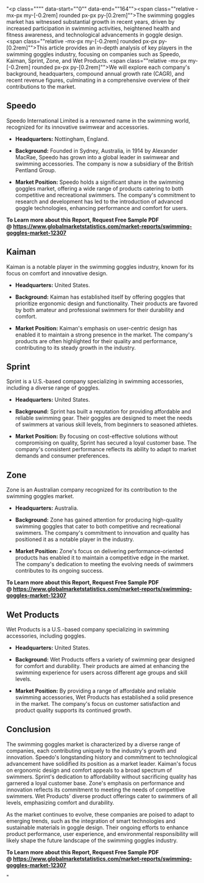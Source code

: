 "<p class="""" data-start=""0"" data-end=""164""><span class=""relative -mx-px my-[-0.2rem] rounded px-px py-[0.2rem]"">The swimming goggles market has witnessed substantial growth in recent years, driven by increased participation in swimming activities, heightened health and fitness awareness, and technological advancements in goggle design.</span> <span class=""relative -mx-px my-[-0.2rem] rounded px-px py-[0.2rem]"">This article provides an in-depth analysis of key players in the swimming goggles industry, focusing on companies such as Speedo, Kaiman, Sprint, Zone, and Wet Products.</span> <span class=""relative -mx-px my-[-0.2rem] rounded px-px py-[0.2rem]"">We will explore each company's background, headquarters, compound annual growth rate (CAGR), and recent revenue figures, culminating in a comprehensive overview of their contributions to the market.</span></p>
<h2 class="""" data-start=""166"" data-end=""175"">Speedo</h2>
<p class="""" data-start=""177"" data-end=""258""><span class=""relative -mx-px my-[-0.2rem] rounded px-px py-[0.2rem]"">Speedo International Limited is a renowned name in the swimming world, recognized for its innovative swimwear and accessories.</span></p>
<ul data-start=""260"" data-end=""732"">
<li class="""" data-start=""260"" data-end=""361"">
<p class="""" data-start=""262"" data-end=""361""><strong data-start=""262"" data-end=""279"">Headquarters:</strong> <span class=""relative -mx-px my-[-0.2rem] rounded px-px py-[0.2rem]"">Nottingham, England.</span></p>
</li>
<li class="""" data-start=""363"" data-end=""542"">
<p class="""" data-start=""365"" data-end=""542""><strong data-start=""365"" data-end=""380"">Background:</strong> <span class=""relative -mx-px my-[-0.2rem] rounded px-px py-[0.2rem]"">Founded in Sydney, Australia, in 1914 by Alexander MacRae, Speedo has grown into a global leader in swimwear and swimming accessories.</span> <span class=""relative -mx-px my-[-0.2rem] rounded px-px py-[0.2rem]"">The company is now a subsidiary of the British Pentland Group.</span></p>
</li>
<li class="""" data-start=""544"" data-end=""732"">
<p class="""" data-start=""546"" data-end=""732""><strong data-start=""546"" data-end=""566"">Market Position:</strong> <span class=""relative -mx-px my-[-0.2rem] rounded px-px py-[0.2rem]"">Speedo holds a significant share in the swimming goggles market, offering a wide range of products catering to both competitive and recreational swimmers.</span> <span class=""relative -mx-px my-[-0.2rem] rounded px-px py-[0.2rem]"">The company's commitment to research and development has led to the introduction of advanced goggle technologies, enhancing performance and comfort for users.</span></p>
</li>
</ul>
<p><strong>To Learn more about this Report, Request Free Sample PDF @&nbsp;<a href=""https://www.globalmarketstatistics.com/market-reports/swimming-goggles-market-12307"">https://www.globalmarketstatistics.com/market-reports/swimming-goggles-market-12307</a></strong></p>
<h2 class="""" data-start=""734"" data-end=""743"">Kaiman</h2>
<p class="""" data-start=""745"" data-end=""830""><span class=""relative -mx-px my-[-0.2rem] rounded px-px py-[0.2rem]"">Kaiman is a notable player in the swimming goggles industry, known for its focus on comfort and innovative design.</span></p>
<ul data-start=""832"" data-end=""1312"">
<li class="""" data-start=""832"" data-end=""937"">
<p class="""" data-start=""834"" data-end=""937""><strong data-start=""834"" data-end=""851"">Headquarters:</strong> <span class=""relative -mx-px my-[-0.2rem] rounded px-px py-[0.2rem]"">United States.</span></p>
</li>
<li class="""" data-start=""939"" data-end=""1122"">
<p class="""" data-start=""941"" data-end=""1122""><strong data-start=""941"" data-end=""956"">Background:</strong> <span class=""relative -mx-px my-[-0.2rem] rounded px-px py-[0.2rem]"">Kaiman has established itself by offering goggles that prioritize ergonomic design and functionality.</span> <span class=""relative -mx-px my-[-0.2rem] rounded px-px py-[0.2rem]"">Their products are favored by both amateur and professional swimmers for their durability and comfort.</span></p>
</li>
<li class="""" data-start=""1124"" data-end=""1312"">
<p class="""" data-start=""1126"" data-end=""1312""><strong data-start=""1126"" data-end=""1146"">Market Position:</strong> <span class=""relative -mx-px my-[-0.2rem] rounded px-px py-[0.2rem]"">Kaiman's emphasis on user-centric design has enabled it to maintain a strong presence in the market.</span> <span class=""relative -mx-px my-[-0.2rem] rounded px-px py-[0.2rem]"">The company's products are often highlighted for their quality and performance, contributing to its steady growth in the industry.</span></p>
</li>
</ul>
<h2 class="""" data-start=""1314"" data-end=""1323"">Sprint</h2>
<p class="""" data-start=""1325"" data-end=""1410""><span class=""relative -mx-px my-[-0.2rem] rounded px-px py-[0.2rem]"">Sprint is a U.S.-based company specializing in swimming accessories, including a diverse range of goggles.</span></p>
<ul data-start=""1412"" data-end=""1892"">
<li class="""" data-start=""1412"" data-end=""1517"">
<p class="""" data-start=""1414"" data-end=""1517""><strong data-start=""1414"" data-end=""1431"">Headquarters:</strong> <span class=""relative -mx-px my-[-0.2rem] rounded px-px py-[0.2rem]"">United States.</span></p>
</li>
<li class="""" data-start=""1519"" data-end=""1702"">
<p class="""" data-start=""1521"" data-end=""1702""><strong data-start=""1521"" data-end=""1536"">Background:</strong> <span class=""relative -mx-px my-[-0.2rem] rounded px-px py-[0.2rem]"">Sprint has built a reputation for providing affordable and reliable swimming gear.</span> <span class=""relative -mx-px my-[-0.2rem] rounded px-px py-[0.2rem]"">Their goggles are designed to meet the needs of swimmers at various skill levels, from beginners to seasoned athletes.</span></p>
</li>
<li class="""" data-start=""1704"" data-end=""1892"">
<p class="""" data-start=""1706"" data-end=""1892""><strong data-start=""1706"" data-end=""1726"">Market Position:</strong> <span class=""relative -mx-px my-[-0.2rem] rounded px-px py-[0.2rem]"">By focusing on cost-effective solutions without compromising on quality, Sprint has secured a loyal customer base.</span> <span class=""relative -mx-px my-[-0.2rem] rounded px-px py-[0.2rem]"">The company's consistent performance reflects its ability to adapt to market demands and consumer preferences.</span></p>
</li>
</ul>
<h2 class="""" data-start=""1894"" data-end=""1901"">Zone</h2>
<p class="""" data-start=""1903"" data-end=""1988""><span class=""relative -mx-px my-[-0.2rem] rounded px-px py-[0.2rem]"">Zone is an Australian company recognized for its contribution to the swimming goggles market.</span></p>
<ul data-start=""1990"" data-end=""2470"">
<li class="""" data-start=""1990"" data-end=""2095"">
<p class="""" data-start=""1992"" data-end=""2095""><strong data-start=""1992"" data-end=""2009"">Headquarters:</strong> <span class=""relative -mx-px my-[-0.2rem] rounded px-px py-[0.2rem]"">Australia.</span></p>
</li>
<li class="""" data-start=""2097"" data-end=""2280"">
<p class="""" data-start=""2099"" data-end=""2280""><strong data-start=""2099"" data-end=""2114"">Background:</strong> <span class=""relative -mx-px my-[-0.2rem] rounded px-px py-[0.2rem]"">Zone has gained attention for producing high-quality swimming goggles that cater to both competitive and recreational swimmers.</span> <span class=""relative -mx-px my-[-0.2rem] rounded px-px py-[0.2rem]"">The company's commitment to innovation and quality has positioned it as a notable player in the industry.</span></p>
</li>
<li class="""" data-start=""2282"" data-end=""2470"">
<p class="""" data-start=""2284"" data-end=""2470""><strong data-start=""2284"" data-end=""2304"">Market Position:</strong> <span class=""relative -mx-px my-[-0.2rem] rounded px-px py-[0.2rem]"">Zone's focus on delivering performance-oriented products has enabled it to maintain a competitive edge in the market.</span> <span class=""relative -mx-px my-[-0.2rem] rounded px-px py-[0.2rem]"">The company's dedication to meeting the evolving needs of swimmers contributes to its ongoing success.</span></p>
</li>
</ul>
<p><span class=""relative -mx-px my-[-0.2rem] rounded px-px py-[0.2rem]""><strong>To Learn more about this Report, Request Free Sample PDF @&nbsp;<a href=""https://www.globalmarketstatistics.com/market-reports/swimming-goggles-market-12307"">https://www.globalmarketstatistics.com/market-reports/swimming-goggles-market-12307</a></strong></span></p>
<h2 class="""" data-start=""2472"" data-end=""2487"">Wet Products</h2>
<p class="""" data-start=""2489"" data-end=""2574""><span class=""relative -mx-px my-[-0.2rem] rounded px-px py-[0.2rem]"">Wet Products is a U.S.-based company specializing in swimming accessories, including goggles.</span></p>
<ul data-start=""2576"" data-end=""3056"">
<li class="""" data-start=""2576"" data-end=""2681"">
<p class="""" data-start=""2578"" data-end=""2681""><strong data-start=""2578"" data-end=""2595"">Headquarters:</strong> <span class=""relative -mx-px my-[-0.2rem] rounded px-px py-[0.2rem]"">United States.</span></p>
</li>
<li class="""" data-start=""2683"" data-end=""2866"">
<p class="""" data-start=""2685"" data-end=""2866""><strong data-start=""2685"" data-end=""2700"">Background:</strong> <span class=""relative -mx-px my-[-0.2rem] rounded px-px py-[0.2rem]"">Wet Products offers a variety of swimming gear designed for comfort and durability.</span> <span class=""relative -mx-px my-[-0.2rem] rounded px-px py-[0.2rem]"">Their products are aimed at enhancing the swimming experience for users across different age groups and skill levels.</span></p>
</li>
<li class="""" data-start=""2868"" data-end=""3056"">
<p class="""" data-start=""2870"" data-end=""3056""><strong data-start=""2870"" data-end=""2890"">Market Position:</strong> <span class=""relative -mx-px my-[-0.2rem] rounded px-px py-[0.2rem]"">By providing a range of affordable and reliable swimming accessories, Wet Products has established a solid presence in the market.</span> <span class=""relative -mx-px my-[-0.2rem] rounded px-px py-[0.2rem]"">The company's focus on customer satisfaction and product quality supports its continued growth.</span></p>
</li>
</ul>
<h2 class="""" data-start=""3058"" data-end=""3071"">Conclusion</h2>
<p class="""" data-start=""3073"" data-end=""3358""><span class=""relative -mx-px my-[-0.2rem] rounded px-px py-[0.2rem]"">The swimming goggles market is characterized by a diverse range of companies, each contributing uniquely to the industry's growth and innovation.</span> <span class=""relative -mx-px my-[-0.2rem] rounded px-px py-[0.2rem]"">Speedo's longstanding history and commitment to technological advancement have solidified its position as a market leader.</span> <span class=""relative -mx-px my-[-0.2rem] rounded px-px py-[0.2rem]"">Kaiman's focus on ergonomic design and comfort appeals to a broad spectrum of swimmers.</span> <span class=""relative -mx-px my-[-0.2rem] rounded px-px py-[0.2rem]"">Sprint's dedication to affordability without sacrificing quality has garnered a loyal customer base.</span> <span class=""relative -mx-px my-[-0.2rem] rounded px-px py-[0.2rem]"">Zone's emphasis on performance and innovation reflects its commitment to meeting the needs of competitive swimmers.</span> <span class=""relative -mx-px my-[-0.2rem] rounded px-px py-[0.2rem]"">Wet Products' diverse product offerings cater to swimmers of all levels, emphasizing comfort and durability.</span></p>
<p class="""" data-start=""3360"" data-end=""3485""><span class=""relative -mx-px my-[-0.2rem] rounded px-px py-[0.2rem]"">As the market continues to evolve, these companies are poised to adapt to emerging trends, such as the integration of smart technologies and sustainable materials in goggle design.</span> <span class=""relative -mx-px my-[-0.2rem] rounded px-px py-[0.2rem]"">Their ongoing efforts to enhance product performance, user experience, and environmental responsibility will likely shape the future landscape of the swimming goggles industry.</span></p>
<p class="""" data-start=""3360"" data-end=""3485""><span class=""relative -mx-px my-[-0.2rem] rounded px-px py-[0.2rem]""><strong>To Learn more about this Report, Request Free Sample PDF @&nbsp;<a href=""https://www.globalmarketstatistics.com/market-reports/swimming-goggles-market-12307"">https://www.globalmarketstatistics.com/market-reports/swimming-goggles-market-12307</a></strong></span></p>"

